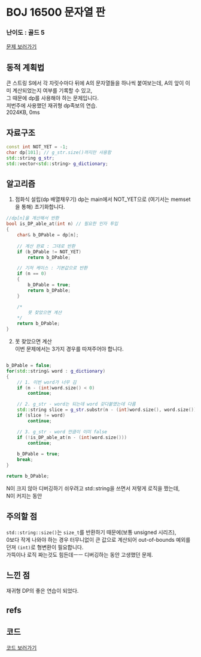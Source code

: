 # BOJ 16500 문자열 판
 
### 난이도 : 골드 5
[문제 보러가기](https://www.acmicpc.net/problem/16500)
  
## 동적 계획법
큰 스트링 S에서 각 자릿수마다 뒤에 A의 문자열들을 하나씩 붙여보는데, A의 앞이 이미 계산되었는지 여부를 기록할 수 있고,  
그 때문에 dp를 사용해야 하는 문제입니다.  
저번주에 사용했던 재귀형 dp족보의 연습.  
2024KB, 0ms

## 자료구조
```c++
const int NOT_YET = -1;
char dp[101]; // g_str.size()까지만 사용함
std::string g_str;
std::vector<std::string> g_dictionary;
```

## 알고리즘

1. 점화식 설립(dp 배열채우기)
dp는 main에서 NOT_YET으로 (여기서는 memset을 통해) 초기화합니다.
```c++
//dp[n]을 계산해서 반환
bool is_DP_able_at(int n) // 필요한 인자 투입
{
	char& b_DPable = dp[n];
	
    // 계산 완료 : 그대로 반환
	if (b_DPable != NOT_YET)
		return b_DPable;

    // 기저 케이스 : 기본값으로 반환
	if (n == 0)
	{
		b_DPable = true;
		return b_DPable;
	}

    /*
        못 찾았으면 계산
    */
	return b_DPable;
}
```

2. 못 찾았으면 계산  
이번 문제에서는 3가지 경우를 따져주어야 합니다.

```c++

b_DPable = false;
for(std::string& word : g_dictionary)
{
    // 1. 이번 word가 너무 김
    if (n - (int)word.size() < 0)
        continue;

    // 2. g_str - word는 되는데 word 갖다붙였는데 다름
    std::string slice = g_str.substr(n - (int)word.size(), word.size());
    if (slice != word)
        continue;

    // 3. g_str - word 만큼이 이미 false
    if (!is_DP_able_at(n - (int)word.size()))
        continue;
    
    b_DPable = true;
    break;
}

return b_DPable;
```
N이 크지 않아 디버깅하기 쉬우려고 std::string을 쓰면서 저렇게 로직을 짰는데,  
N이 커지는 동안 

 
## 주의할 점
```std::string::size()```는 ```size_t```를 반환하기 때문에(보통 unsigned 시리즈),  
0보다 작게 나와야 하는 경우 터무니없이 큰 값으로 계산되어 out-of-bounds 예외를 던져 ```(int)```로 형변환이 필요합니다.  
가뜩이나 로직 짜는것도 힘든데ㅡㅡ 디버깅하는 동안 고생했던 문제.

## 느낀 점
재귀형 DP의 좋은 연습이 되었다.

## refs

## 코드
[코드 보러가기](./boj16500.cpp)
